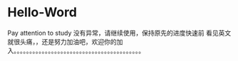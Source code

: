 # Hello-Word
Pay attention to study
没有异常，请继续使用，保持原先的进度快速前
看见英文就很头痛，，还是努力加油吧，欢迎你的加入。。。。。。。。。。。。。。。。。。。。。。。。。。。。。。。。。。。。。。。。。
